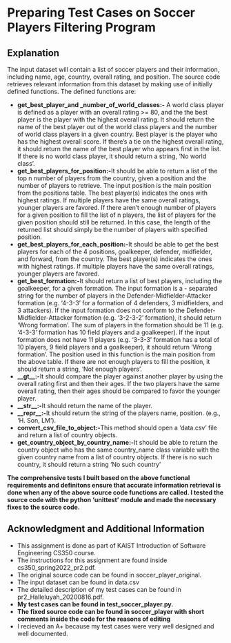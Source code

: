 <h1>Preparing Test Cases on Soccer Players Filtering Program</h1>

<h2>Explanation</h2>
<p>The input dataset will contain a list of soccer players and their information, including name, age, country, overall rating, and position. The
source code retrieves relevant information from this dataset by making use of initially defined functions. The defined functions are:</p>
<ul>
  <li><strong>get_best_player_and _number_of_world_classes:-</strong> A world class player is defined as a player with an overall rating >= 80, and the the best player is the player with the highest overall rating. It should return the name of the best player out of the world class players and the number of world class players in a given country. Best player is the player who has the highest overall score. If there’s a tie on the highest overall rating, it should return the name of the best player who appears first in the list. If there is no world class player, it should return a string, ‘No world class’.</li>
     <li><strong>get_best_players_for_position:-</strong>It should be able to return a list of the top n number of players from the country, given a position and the number of players to retrieve. The input position is the main position from the positions table. The best player(s) indicates the ones with highest ratings. If multiple players have the same overall ratings, younger players are favored. If there aren’t enough number of players for a given position to fill the list of n players, the list of players for the given position should still be returned. In this case, the length of the returned list should simply be the number of players with specified position.</li>
   <li><strong>get_best_players_for_each_position:-</strong>It should be able to get the best players for each of the 4 positions, goalkeeper, defender, midfielder, and forward, from the country. The best player(s) indicates the ones with highest ratings. If multiple players have the same overall ratings, younger players are favored.</li>
   <li><strong>get_best_formation:-</strong>It should return a list of best players, including the goalkeeper, for a given formation. The input formation is a - separated string for the number of players in the Defender-Midfielder-Attacker formation (e.g. ‘4-3-3’ for a formation of 4 defenders, 3 midfielders, and 3 attackers). If the input formation does not conform to the Defender-Midfielder-Attacker formation (e.g. ‘3-2-3-2’ formation), it should return ‘Wrong formation’. The sum of players in the formation should be 11 (e.g. ‘4-3-3’ formation has 10 field players and a goalkeeper). If the input formation does not have 11 players (e.g. ‘3-3-3’ formation has a total of 10 players, 9 field players and a goalkeeper), it should return ‘Wrong formation’. The position used in this function is the main position from the above table. If there are not enough players to fill the position, it should return a string, ‘Not enough players’.</li>
  <li><strong>__gt__:-</strong>It should compare the player against another player by using the overall rating first and then their ages. If the two players have the same overall rating, then their ages should be compared to favor the younger player.</li>
  <li><strong>__str__:-</strong>It should return the name of the player.</li>
   <li><strong>__repr__:-</strong>It should return the string of the players name, position. (e.g., ‘H. Son, LM’).</li>
   <li><strong>convert_csv_file_to_object:-</strong>This method should open a ‘data.csv’ file and return a list of country objects.</li>
   <li><strong>get_country_object_by_country_name:-</strong>It should be able to return the country object who has the same country_name class variable with the given country name from a list of country objects. If there is no such country, it should return a string ‘No such country’</li>

  
</ul>
<strong><p> The comprehensive tests I built based on the above functional requirements and definitons ensure that accurate information retrieval is done when any of the above source code functions are called. I tested the source code with the python ‘unittest’ module and made the necessary fixes to the source code.</p></strong>


<h2>Acknowledgment and Additional Information</h2>
 
<ul>
  <li>This assignment is done as part of KAIST Introduction of Software Engineering CS350 course.</li>
  <li>The instructions for this assignment are found inside cs350_spring2022_pr2.pdf.</li>
  <li>The original source code can be found in soccer_player_original.</li>
  <li>The input dataset can be found in data.csv</li>
  <li>The detailed description of my test cases can be found in pr2_Halleluyah_20200816.pdf.</li>
  <strong><li>My test cases can be found in test_soccer_player.py.</li></strong>
   <strong><li>The fixed source code can be found in soccer_player with short comments inside the code for the reasons of editing</li></strong>
  <li>I recieved an A+ because my test cases were very well designed and well documented.</li>
</ul>
